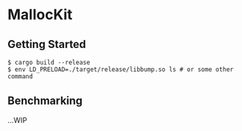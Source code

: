 # MallocKit

## Getting Started

```console
$ cargo build --release
$ env LD_PRELOAD=./target/release/libbump.so ls # or some other command
```

## Benchmarking

...WIP